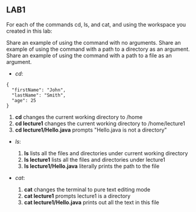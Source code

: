 ## **LAB1**

For each of the commands cd, ls, and cat, and using the workspace you created in this lab:

Share an example of using the command with no arguments.
Share an example of using the command with a path to a directory as an argument.
Share an example of using the command with a path to a file as an argument.

* *cd*:
```
{
  "firstName": "John",
  "lastName": "Smith",
  "age": 25
}
```
  1. **cd** changes the current working directory to /home
  2. **cd lecture1** changes the current working directory to /home/lecture1
  3. **cd lecture1/Hello.java** prompts "Hello.java is not a directory"

* *ls*:
  1. **ls** lists all the files and directories under current working directory
  2. **ls lecture1** lists all the files and directories under lecture1 
  3. **ls lecture1/Hello.java** literally prints the path to the file

* *cat*:
  1. **cat** changes the terminal to pure text editing mode
  2. **cat lecture1** prompts lecture1 is a directory
  3. **cat lecture1/Hello.java** prints out all the text in this file
